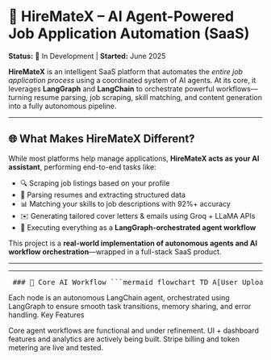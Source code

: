 # 🤖 HireMateX – AI Agent-Powered Job Application Automation (SaaS)  
**Status:** 🚧 In Development | **Started:** June 2025  

**HireMateX** is an intelligent SaaS platform that automates the *entire job application process* using a coordinated system of AI agents. At its core, it leverages **LangGraph** and **LangChain** to orchestrate powerful workflows—turning resume parsing, job scraping, skill matching, and content generation into a fully autonomous pipeline.

---

## 🌐 What Makes HireMateX Different?

While most platforms help manage applications, **HireMateX acts as your AI assistant**, performing end-to-end tasks like:

- 🔍 Scraping job listings based on your profile
- 🧾 Parsing resumes and extracting structured data
- 📊 Matching your skills to job descriptions with 92%+ accuracy
- ✉️ Generating tailored cover letters & emails using Groq + LLaMA APIs
- 🧠 Executing everything as a **LangGraph-orchestrated agent workflow**

This project is a **real-world implementation of autonomous agents and AI workflow orchestration**—wrapped in a full-stack SaaS product.

---


---

<pre lang="markdown"> ### 🧠 Core AI Workflow ```mermaid flowchart TD A[User Uploads Resume] --> B[Resume Parser Agent] B --> C[Job Scraper Agent] C --> D[Skill Matcher Agent] D --> E[Cover Letter Generator Agent] E --> F[Application Tracker & Dashboard] ``` Each step above represents an **autonomous LangChain agent**, coordinated through **LangGraph** for robust, memory-aware task orchestration. </pre>


Each node is an autonomous LangChain agent, orchestrated using LangGraph to ensure smooth task transitions, memory sharing, and error handling.
Key Features



Core agent workflows are functional and under refinement.
UI + dashboard features and analytics are actively being built.
Stripe billing and token metering are live and tested.
